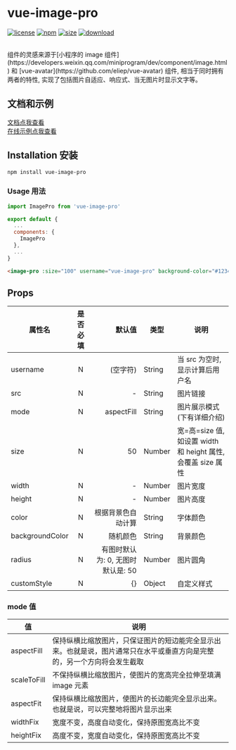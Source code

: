 # vue-image-pro

[![license](https://img.shields.io/npm/l/vue-image-pro.svg)](https://dream2023.github.io/vue-image-pro/)
[![npm](https://img.shields.io/npm/v/vue-image-pro.svg)](https://www.npmjs.com/package/vue-image-pro)
[![size](https://img.shields.io/bundlephobia/minzip/vue-image-pro.svg)](https://www.npmjs.com/package/vue-image-pro)
[![download](https://img.shields.io/npm/dw/vue-image-pro.svg)](https://npmcharts.com/compare/vue-image-pro?minimal=true)

<br/>
组件的灵感来源于[小程序的 image 组件](https://developers.weixin.qq.com/miniprogram/dev/component/image.html) 和 [vue-avatar](https://github.com/eliep/vue-avatar) 组件, 相当于同时拥有两者的特性, 实现了包括图片自适应、响应式、当无图片时显示文字等。

## 文档和示例

[文档点我查看](https://dream2023.github.io/vue-image-pro/)
<br />
[在线示例点我查看](https://jsfiddle.net/zhangchaojie/hj67nkwv/)

## Installation 安装

```bash
npm install vue-image-pro
```

### Usage 用法

```js
import ImagePro from 'vue-image-pro'

export default {
  ...
  components: {
    ImagePro
  },
  ...
}
```

```html
<image-pro :size="100" username="vue-image-pro" background-color="#123456" />
```

## Props

| 属性名          | 是否必填 |                            默认值 | 类型   | 说明                                                         |
| --------------- | :------: | --------------------------------: | ------ | ------------------------------------------------------------ |
| username        |    N     |                          (空字符) | String | 当 src 为空时,显示计算后用户名                               |
| src             |    N     |                                 - | String | 图片链接                                                     |
| mode            |    N     |                        aspectFill | String | 图片展示模式(下有详细介绍)                                   |
| size            |    N     |                                50 | Number | 宽=高=size 值, 如设置 width 和 height 属性, 会覆盖 size 属性 |
| width           |    N     |                                 - | Number | 图片宽度                                                     |
| height          |    N     |                                 - | Number | 图片高度                                                     |
| color           |    N     |                根据背景色自动计算 | String | 字体颜色                                                     |
| backgroundColor |    N     |                          随机颜色 | String | 背景颜色                                                     |
| radius          |    N     | 有图时默认为: 0, 无图时默认是: 50 | Number | 图片圆角                                                     |
| customStyle     |    N     |                                {} | Object | 自定义样式                                                   |

### mode 值

| 值          | 说明                                                                                                                     |
| ----------- | ------------------------------------------------------------------------------------------------------------------------ |
| aspectFill  | 保持纵横比缩放图片，只保证图片的短边能完全显示出来。也就是说，图片通常只在水平或垂直方向是完整的，另一个方向将会发生截取 |
| scaleToFill | 不保持纵横比缩放图片，使图片的宽高完全拉伸至填满 image 元素                                                              |
| aspectFit   | 保持纵横比缩放图片，使图片的长边能完全显示出来。也就是说，可以完整地将图片显示出来                                       |
| widthFix    | 宽度不变，高度自动变化，保持原图宽高比不变                                                                               |
| heightFix   | 高度不变，宽度自动变化，保持原图宽高比不变                                                                               |
